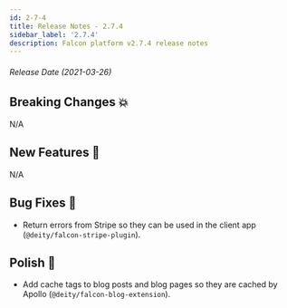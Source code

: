 ```yaml
---
id: 2-7-4
title: Release Notes - 2.7.4
sidebar_label: '2.7.4'
description: Falcon platform v2.7.4 release notes
---
```


###### Release Date (2021-03-26)

## Breaking Changes 💥

N/A

## New Features 🚀

N/A

## Bug Fixes 🐛

- Return errors from Stripe so they can be used in the client app (`@deity/falcon-stripe-plugin`).


## Polish 💅

- Add cache tags to blog posts and blog pages so they are cached by Apollo (`@deity/falcon-blog-extension`).
